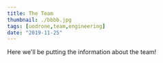 ```yaml
---
title: The Team
thumbnail: ./bbbb.jpg
tags: [uodrone,team,engineering]
date: "2019-11-25"
---
```


Here we'll be putting the information about the team!
